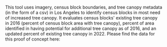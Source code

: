 This tool uses imagery, census block boundaries, and tree canopy metadata (in the form of a csv) in Los Angeles to identify census blocks in most need of increased tree canopy. It evaluates census blocks' existing tree canopy in 2016 (percent of census block area with tree canopy), percent of area identified in having potential for additional tree canopy as of 2016, and an updated percent of existing tree canopy in 2022.
Please find the data for this proof of concept here:

